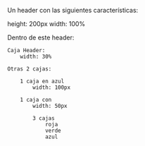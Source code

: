 Un header con las siguientes características:

height: 200px
width: 100%


Dentro de este header:

    Caja Header:
        width: 30%

    Otras 2 cajas:

        1 caja en azul
            width: 100px

        1 caja con
            width: 50px
            
            3 cajas
                roja
                verde
                azul